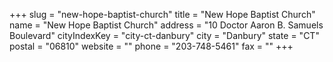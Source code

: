 +++
slug = "new-hope-baptist-church"
title = "New Hope Baptist Church"
name = "New Hope Baptist Church"
address = "10 Doctor Aaron B. Samuels Boulevard"
cityIndexKey = "city-ct-danbury"
city = "Danbury"
state = "CT"
postal = "06810"
website = ""
phone = "203-748-5461"
fax = ""
+++
